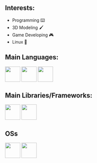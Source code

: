 ## Interests:

- Programming ⌨️
- 3D Modeling 🖌️
- Game Developing 🎮
- Linux 🐧

## Main Languages:

<div>
  <img src="https://raw.githubusercontent.com/isocpp/logos/master/cpp_logo.png" width="50">
  <img src="https://upload.wikimedia.org/wikipedia/commons/thumb/b/bd/Logo_C_sharp.svg/1200px-Logo_C_sharp.svg.png" width="50">
  <img src="https://upload.wikimedia.org/wikipedia/commons/thumb/c/cf/Lua-Logo.svg/600px-Lua-Logo.svg.png?20150107024942" width="50">
</div>

## Main Libraries/Frameworks:

<div>
  <img src="https://www.sfml-dev.org/download/goodies/sfml-icon-big.png" width="50">
  <img src="https://upload.wikimedia.org/wikipedia/commons/thumb/8/8b/L%C3%96VE_app_icon_%280.10.1%29.svg/2048px-L%C3%96VE_app_icon_%280.10.1%29.svg.png" width="50">
</div>

## OSs

<div>
  <img src="https://upload.wikimedia.org/wikipedia/commons/thumb/2/22/MacOS_logo_%282017%29.svg/300px-MacOS_logo_%282017%29.svg.png" width="50">
  <img src="https://cdn.iconscout.com/icon/free/png-256/free-archlinux-3521282-2944701.png" width="50">
</div>
